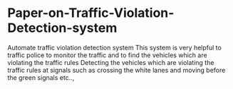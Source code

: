 # Paper-on-Traffic-Violation-Detection-system
Automate traffic violation detection system   This system is very helpful to traffic police to monitor the traffic and to find the vehicles which are violating the traffic rules   Detecting the vehicles which are violating the traffic rules at signals such as crossing the white lanes and moving before the green signals etc..,
